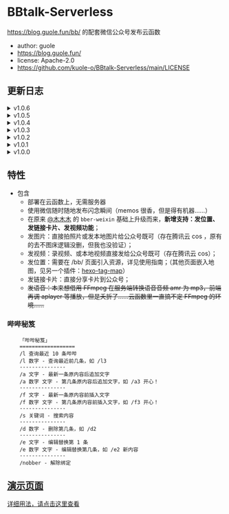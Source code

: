 # BBtalk-Serverless
https://blog.guole.fun/bb/ 的配套微信公众号发布云函数
  
* author: guole
* https://blog.guole.fun/
* license: Apache-2.0
* https://github.com/kuole-o/BBtalk-Serverless/main/LICENSE
  
## 更新日志
  
<details>
<summary>v1.0.6</summary>
  * 改进：现在数据表中的 `other` 字段可以存储一个自定义的 JSON 结构音乐信息（如下文），配合 bbtalk.js 实现某些 vip 歌曲的自定义说说引用播放（此时`MsgType`需要为“music”）；<br> 
  ```json
  {
    "name": "有空地的地方就有人跳舞 (居家Demo版)",
    "artist": "新裤子",
    "cover": "https://cdn.guole.fun/mp3/%E6%96%B0%E8%A3%A4%E5%AD%90%20-%20%E6%9C%89%E7%A9%BA%E5%9C%B0%E7%9A%84%E5%9C%B0%E6%96%B9%E5%B0%B1%E6%9C%89%E4%BA%BA%E8%B7%B3%E8%88%9E%20%28%E5%B1%85%E5%AE%B6Demo%E7%89%88%29.jpg",
    "url": "https://cdn.guole.fun/mp3/%E6%96%B0%E8%A3%A4%E5%AD%90%20-%20%E6%9C%89%E7%A9%BA%E5%9C%B0%E7%9A%84%E5%9C%B0%E6%96%B9%E5%B0%B1%E6%9C%89%E4%BA%BA%E8%B7%B3%E8%88%9E%20%28%E5%B1%85%E5%AE%B6Demo%E7%89%88%29.mp3",
    "lrc": ""
  }
  ```
  <br> 
  * 新增一个`upload-bbtalk-cos.js`方法，用来在一些单独调用 LeanCloud 接口或反代理接口时（比如用 Siri 捷径发说说，不走公众号），通知 cos 更新最新的 LeanCloud 分页 JSON 数据；使用时，单独再新建一个云函数，需要环境变量`Binding_Key`，调用接口时可以用 GET 方式传参“?binding-key=xxxx” 或 POST 方式在 heards 中传参 “binding-key=xxxx”。请求地址是配置完云函数，绑定的“触发器”公网地址；<br> 
  * 最新的前端 `bbtalk.js` 可以去我博客扒。已支持 QQ 音乐或网易云音乐单首歌曲或歌单的分享。（在 app 里点击“分享”找到“复制链接”，用这个链接才可以获取到歌曲id或歌单id。一般直接分享会有个小程序链接之类的，或者其他短链接，在浏览器访问一次，然后复制那个 URL 就行了）；<br> 
</details>

<details>
<summary>v1.0.5</summary>
  * 改进：发图片时，不再拼接成 `<img>` 标签，交给前端渲染时处理；<br> 
  * 修复：`/a` 与 `/f` 命令中，未明确处理第几条内容而默认处理最近 1 条说说时，回复文案异常的问题<br>  
</details>

<details>
<summary>v1.0.4</summary>
  * 优化：图片或视频不再云函数中转成`html`标签，直接写入`URL`，由客户端处理插入 <br>  
</details>

<details>
<summary>v1.0.3</summary>
  * Bugfix：解决 /e 命令部分场景下匹配不到的问题； <br>  
  * 优化：/a /f /e 匹配方式合并统一；若非删除、新增闪念（说明除了被操作这一条所在的页需要更新外，其他页无需更新）操作，只拉取当前页`pageSize`条数据更新 JSON，非 1000 条，数据量大时可提升性能； <br>  
</details>

<details>
<summary>v1.0.2</summary>
  * 优化 LeanCloud 批量获取、COS 批量上传 JSON 逻辑，改善超时导致的微信异常响应问题（微信最多等待 5s，若说说过多，分批一次 1000 条仍然超过 5s ，那就没办法了……不过这种情况下，虽然微信提示“服务异常”，但是云函数会正常执行。只是看起来有点膈应……） <br>  
</details>

<details>
<summary>v1.0.1</summary>
  * 新增回复内容超长，自动截断逻辑，避免微信异常响应 <br>  
  * 抽离多个环境变量，详见使用指引 <br>  
  * 新增说说内容转储为 json，上传 cos 功能，前端直接请求这个 json ，通过腾讯云 CDN 加速，提升访问速度，详见使用指引 <br>  
</details>

<details>
<summary>v1.0.0</summary>
  * 首版本 <br>
</details>
  
## 特性
  
* 包含
  * 部署在云函数上，无需服务器   
  * 使用微信随时随地发布闪念瞬间（memos 很香，但是得有机器……）  
  * 在原来 [@木木木](https://github.com/lmm214) 的 `bber-weixin` 基础上升级而来，**新增支持：发位置、发链接卡片、发视频功能**；
  * 发图片：直接拍照片或发本地图片给公众号既可（存在腾讯云 cos ，原有的去不图床逻辑没删，但我也没验证）；  
  * 发视频：录视频、或本地视频直接发给公众号既可（存在腾讯云 cos）；  
  * 发位置：需要在 /bb/ 页面引入资源，详见使用指南；（其他页面嵌入地图，见另一个插件：[hexo-tag-map](https://github.com/kuole-o/hexo-tag-map)）  
  * 发链接卡片：直接分享卡片到公众号；  
  * ~~发语音：本来想借用 FFmpeg 在服务端转换语音音频 amr 为 mp3，前端再调 aplayer 等播放，但是夭折了……云函数里一直搞不定 FFmpeg 的环境……~~  
  
### 哔哔秘笈
  
```text
    「哔哔秘笈」
    ==================
    /l 查询最近 10 条哔哔
    /l 数字 - 查询最近前几条，如 /l3
    ---------------
    /a 文字 - 最新一条原内容后追加文字
    /a 数字 文字 - 第几条原内容后追加文字，如 /a3 开心！
    ---------------
    /f 文字 - 最新一条原内容前插入文字
    /f 数字 文字 - 第几条原内容前插入文字，如 /f3 开心！
    ---------------
    /s 关键词 - 搜索内容
    ---------------
    /d 数字 - 删除第几条，如 /d2
    ---------------
    /e 文字 - 编辑替换第 1 条
    /e 数字 文字 - 编辑替换第几条，如 /e2 新内容
    ---------------
    /nobber - 解除绑定
```
  
## [演示页面](https://blog.guole.fun/bb/)  
  
[详细用法，请点击这里查看](https://blog.guole.fun/posts/17745/)
